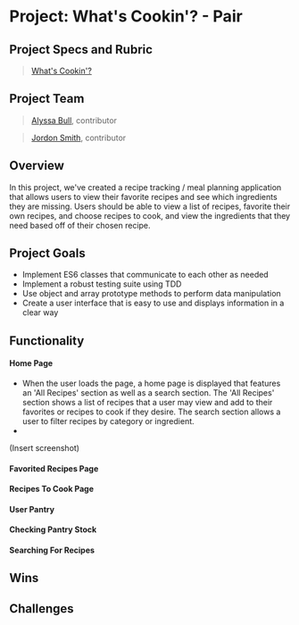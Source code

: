 # Project: What's Cookin'? - Pair

## Project Specs and Rubric

>[What's Cookin'?](https://frontend.turing.io/projects/whats-cookin.html)

## Project Team 

>[Alyssa Bull](https://github.com/alyssabull), contributor

>[Jordon Smith](https://github.com/jdxsmith), contributor

## Overview

In this project, we've created a recipe tracking / meal planning application that allows users to view their favorite recipes and see which ingredients they are missing. Users should be able to view a list of recipes, favorite their own recipes, and choose recipes to cook, and view the ingredients that they need based off of their chosen recipe.

## Project Goals

* Implement ES6 classes that communicate to each other as needed
* Implement a robust testing suite using TDD
* Use object and array prototype methods to perform data manipulation
* Create a user interface that is easy to use and displays information in a clear way

## Functionality

#### Home Page

* When the user loads the page, a home page is displayed that features an 'All Recipes' section as well as a search section. The 'All Recipes' section shows a list of recipes that a user may view and add to their favorites or recipes to cook if they desire. The search section allows a user to filter recipes by category or ingredient.
* 

(Insert screenshot)

#### Favorited Recipes Page



#### Recipes To Cook Page



#### User Pantry



#### Checking Pantry Stock



#### Searching For Recipes



## Wins



## Challenges

